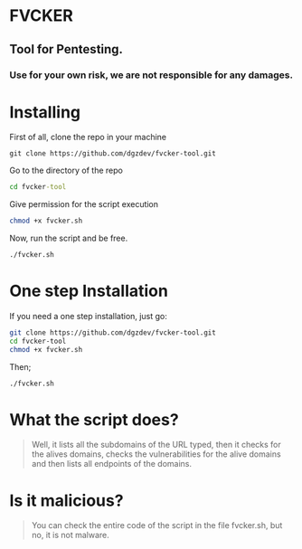 # FVCKER
## Tool for Pentesting.
### Use for your own risk, we are not responsible for any damages.

# Installing
First of all, clone the repo in your machine
```git
git clone https://github.com/dgzdev/fvcker-tool.git
```
Go to the directory of the repo
```cmd
cd fvcker-tool
```
Give permission for the script execution
```sh
chmod +x fvcker.sh
```
Now, run the script and be free.
```sh
./fvcker.sh
```
# One step Installation
If you need a one step installation, just go:
```sh
git clone https://github.com/dgzdev/fvcker-tool.git
cd fvcker-tool
chmod +x fvcker.sh
```
Then;
```sh
./fvcker.sh
```
# What the script does?
> Well, it lists all the subdomains of the URL typed, then it checks for the alives domains, checks the vulnerabilities for the alive domains and then lists all endpoints of the domains.
# Is it malicious?
> You can check the entire code of the script in the file fvcker.sh, but no, it is not malware.